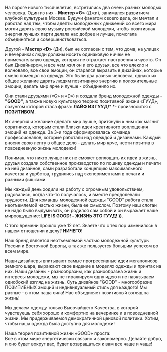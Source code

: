 <div class="row">
  <div class="about__col col-12 col-sm-12 col-lg-6">
    <div class="row">
      <div class="col">
        <div class="about__figure about__figure--padding-bottom">
          <img src="img/article/brand/brand__pic1.jpg" alt="" class="about__img">
        </div>
      </div>
    </div>
    <div class="row">
      <div class="col-12 col-sm-6">
        <p>На пороге нового тысячелетия, встретились два очень разных молодых человека. Один из них - <b>Мистер «G»</b>
          (Джи), занимался развитием клубной культуры в Москве. Будучи фанатом своего дела, он мечтал и работал над тем,
          чтобы адепты молодежных движений со всего мира могли дарить свою музыку российской молодежи, чтобы позитивная
          энергия лучших парти делала нас добрее и лучше, помогала объединяться и совершенствоваться.</p>
        <p>Другой – <b>Мастер «D»</b> (Ди), был не согласен с тем, что дома, на улицах и вечеринках люди должны носить
          одинаковую ничем не примечательную одежду, которая не отражает настроения и чувств. Он был Дизайнером, и все чем
          жил он и его друзья, все что влекло и волновало, все свои эмоции, он старался выразить в дизайнах, которые смело
          помещал на одежду. Это были два разных человека, однако их общее желание дарить людям позитивную энергию и
          положительные эмоции, делать мир ярче и лучше - объединило их.</p>
      </div>
      <div class="col-12 col-sm-6">
        <p>Они стали друзьями («G» и «D») и создали бренд молодежной одежды - <b>"GOOD"</b>, а также новую культовую теорию
          позитивной жизни «ГУУД», лозунгом которой стала фраза: <b>ЛАЙФ ИЗ ГУУД!</b>*
          *- произносится с <b>ПОЗИТИВОМ</b>.</p>
        <p>Их энергия и желание сделать мир лучше, притянули к ним как магнит соратников, которым стали близки идеи
          креативного воплощения эмоций на одежде. За 3-и года сформировалась команда профессионалов, которые работали над
          одеждой и дизайнами. Каждый вносил свою лепту в общее дело - делать мир ярче, нести позитив в повседневную жизнь
          молодежи!</p>
        <p>Понимая, что никто лучше них не сможет воплощать их идеи в жизнь, друзья создали собственное производство по
          пошиву одежды и печати на ней дизайнов, сами разработали концепцию максимального качества и удобства, трудились
          над экспериментами в печати и разными фишками.</p>
      </div>
    </div>
    </div>
    <div class="about__col col-12 col-sm-12 col-lg-6">
    <div class="row">
      <div class="col-12 col-sm-6">
        <p>Мы каждый день ходили на работу с огромным удовольствием, радовались, когда что-то получалось, и вместе
          преодолевали трудности. Для команды молодежной одежды "GOOD" работа стала неотъемлемой частью жизни, была ее
          смыслом. Поэтому наш слоган не надо было выдумывать, он родился сам собой и он выражает наше мироощущение: <b>LIFE
            IS GOOD! - ЖИЗНЬ ЭТО ГУУД! ))</b>.</p>
        <p>С того времени прошло уже 12 лет. Знаете что с тех пор изменилось в нашем отношении к делу? <b>НИЧЕГО!</b></p>
        <p>Наш бренд является неотъемлемой частью молодежной культуры России и Восточной Европы, а так же пользуется большим
          успехом во всем мире.</p>
      </div>
      <div class="col-12 col-sm-6">
        <p>Наши дизайнеры впитывают самые прогрессивные идеи мегаполисов земного шара, выражают свое видение в моделях
          одежды и принтах на них. Наши дизайны - разнообразны, как разнообразна жизнь и интересы молодежи, мы не тиражируем
          одну идею и не навязываем однобокий взгляд на жизнь. Суть дизайнов "GOOD" - многообразие ПОЗИТИВНЫХ эмоций и
          индивидуальный стиль для каждого! Мы разные - в этом наша сила! Нас объединяет позитивный взгляд на жизнь!</p>
        <p>Мы делаем одежду только Высочайшего Качества, в которой чувствуешь себя хорошо и комфортно на вечеринке и в
          повседневной жизни. Мы придерживаемся демократичной ценовой политики. Хотим, чтобы наша одежда была доступна для
          молодежи!</p>
      </div>
    </div>
    <div class="about__incut">
      <div class="incut">
        <div class="incut__figure incut__figure">
          <img src="img/article/brand/brand__pic2.jpg" alt="" class="incut__img">
        </div>
        <div class="incut__descr">
          <div class="incut__title">Наша теория позитивной жизни «GOOD» проста:</div>
          <div class="incut__text">Все в этом мире энергетически связано и закономерно. Делайте добро, и оно будет вокруг
            вас, будет возвращаться к вам все чаще и чаще!
          </div>
        </div>
      </div>
    </div>
  </div>
</div>
